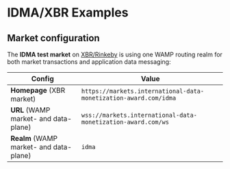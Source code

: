 # IDMA/XBR Examples

## Market configuration

The **IDMA test market** on [XBR/Rinkeby](https://github.com/crossbario/xbr-protocol/issues/127)
is using one WAMP routing realm for both market transactions and application data messaging:


| Config | Value
|--------|---------
| **Homepage** (XBR market) | `https://markets.international-data-monetization-award.com/idma`
| **URL** (WAMP market- and data-plane) | `wss://markets.international-data-monetization-award.com/ws`
| **Realm** (WAMP market- and data-plane) | `idma`
